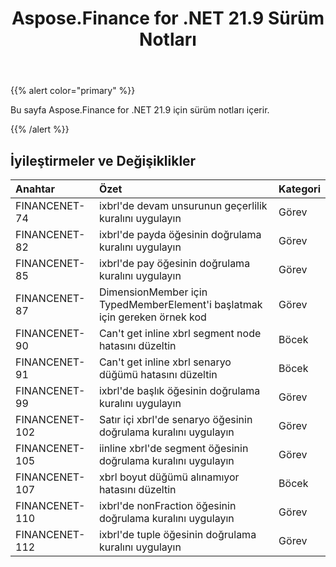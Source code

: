 ﻿---
title: Aspose.Finance for .NET 21.9 Sürüm Notları
type: docs
weight: 50
url: /tr/net/aspose-finance-for-net-21-9-release-notes/
---
{{% alert color="primary" %}}

Bu sayfa Aspose.Finance for .NET 21.9 için sürüm notları içerir.

{{% /alert %}}

## **İyileştirmeler ve Değişiklikler**

|**Anahtar**|**Özet**|**Kategori**|
|:- |:- |:- |
|FINANCENET-74|ixbrl'de devam unsurunun geçerlilik kuralını uygulayın|Görev|
|FINANCENET-82|ixbrl'de payda öğesinin doğrulama kuralını uygulayın|Görev|
|FINANCENET-85|ixbrl'de pay öğesinin doğrulama kuralını uygulayın|Görev|
|FINANCENET-87|DimensionMember için TypedMemberElement'i başlatmak için gereken örnek kod|Görev|
|FINANCENET-90| Can't get inline xbrl segment node hatasını düzeltin|Böcek|
|FINANCENET-91| Can't get inline xbrl senaryo düğümü hatasını düzeltin|Böcek|
|FINANCENET-99|ixbrl'de başlık öğesinin doğrulama kuralını uygulayın|Görev|
|FINANCENET-102|Satır içi xbrl'de senaryo öğesinin doğrulama kuralını uygulayın|Görev|
|FINANCENET-105|iinline xbrl'de segment öğesinin doğrulama kuralını uygulayın|Görev|
|FINANCENET-107| xbrl boyut düğümü alınamıyor hatasını düzeltin|Böcek|
|FINANCENET-110|ixbrl'de nonFraction öğesinin doğrulama kuralını uygulayın|Görev|
|FINANCENET-112|ixbrl'de tuple öğesinin doğrulama kuralını uygulayın|Görev|

